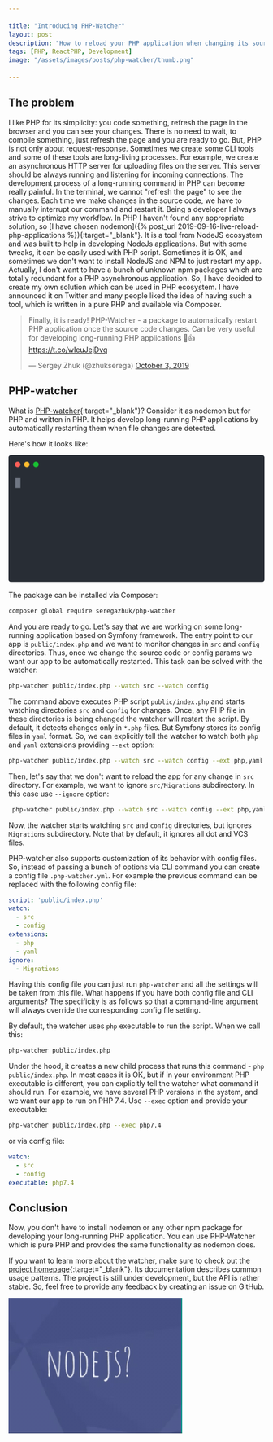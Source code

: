 ```yaml
---

title: "Introducing PHP-Watcher"
layout: post
description: "How to reload your PHP application when changing its source code"
tags: [PHP, ReactPHP, Development]
image: "/assets/images/posts/php-watcher/thumb.png" 

---
```


## The problem

I like PHP for its simplicity: you code something, refresh the page in the browser and you can see your changes. There is no need to wait, to compile something, just refresh the page and you are ready to go. But, PHP is not only about request-response. Sometimes we create some CLI tools and some of these tools are long-living processes. For example, we create an asynchronous HTTP server for uploading files on the server. This server should be always running and listening for incoming connections. The development process of a long-running command in PHP can become really painful. In the terminal, we cannot "refresh the page" to see the changes. Each time we make changes in the source code, we have to manually interrupt our command and restart it. Being a developer I always strive to optimize my workflow. In PHP I haven't found any appropriate solution, so [I have chosen nodemon]({% post_url 2019-09-16-live-reload-php-applications %}){:target="_blank"}. It is a tool from NodeJS ecosystem and was built to help in developing NodeJs applications. But with some tweaks, it can be easily used with PHP script. Sometimes it is OK, and sometimes we don't want to install NodeJS and NPM to just restart my app. Actually, I don't want to have a bunch of unknown npm packages which are totally redundant for a PHP asynchronous application. So, I have decided to create my own solution which can be used in PHP ecosystem. I have announced it on Twitter and many people liked the idea of having such a tool, which is written in a pure PHP and available via Composer.

<blockquote class="twitter-tweet" data-lang="en"><p lang="en" dir="ltr">Finally, it is ready! PHP-Watcher - a package to automatically restart PHP application once the source code changes. Can be very useful for developing long-running PHP applications 🎉👍<a href="https://t.co/wIeuJejDvq">https://t.co/wIeuJejDvq</a></p>&mdash; Sergey Zhuk (@zhukserega) <a href="https://twitter.com/zhukserega/status/1179722274414436352?ref_src=twsrc%5Etfw">October 3, 2019</a></blockquote> <script async src="https://platform.twitter.com/widgets.js" charset="utf-8"></script> 

## PHP-watcher

What is [PHP-watcher](https://github.com/seregazhuk/php-watcher){:target="_blank"}? Consider it as nodemon but for PHP and written in PHP. It helps develop long-running PHP applications by automatically restarting them when file changes are detected.

Here's how it looks like:

<img src="/assets/images/posts/php-watcher/demo.svg?sanitize=true" alt="watcher screenshot" style="max-width:100%;">

The package can be installed via Composer:

```bash
composer global require seregazhuk/php-watcher
```

And you are ready to go. Let's say that we are working on some long-running application based on Symfony framework. The entry point to our app is `public/index.php` and we want to monitor changes in `src` and `config` directories. Thus, once we change the source code or config params we want our app to be automatically restarted. This task can be solved with the watcher:

```bash
php-watcher public/index.php --watch src --watch config 
```

The command above executes PHP script `public/index.php` and starts watching directories `src` and `config` for changes. Once, any PHP file in these directories is being changed the watcher will restart the script. By default, it detects changes only in `*.php` files. But Symfony stores its config files in `yaml` format. So, we can explicitly tell the watcher to watch both `php` and `yaml` extensions providing `--ext` option:

```bash
php-watcher public/index.php --watch src --watch config --ext php,yaml
```

Then, let's say that we don't want to reload the app for any change in `src` directory. For example, we want to ignore `src/Migrations` subdirectory. In this case use `--ignore` option:

```bash
 php-watcher public/index.php --watch src --watch config --ext php,yaml --ignore Migrations
```

Now, the watcher starts watching `src` and `config` directories, but ignores `Migrations` subdirectory. Note that by default, it ignores all dot and VCS files.

PHP-watcher also supports customization of its behavior with config files. So, instead of passing a bunch of options via CLI command you can create a config file `.php-watcher.yml`. For example the previous command can be replaced with the following config file:

```yaml
script: 'public/index.php'
watch:
  - src
  - config
extensions:
  - php
  - yaml
ignore:
  - Migrations
```

Having this config file you can just run `php-watcher` and all the settings will be taken from this file. What happens if you have both config file and CLI arguments? The specificity is as follows so that a command-line argument will always override the corresponding config file setting.

By default, the watcher uses `php` executable to run the script. When we call this:

```bash
php-watcher public/index.php
```

Under the hood, it creates a new child process that runs this command - `php public/index.php`. In most cases it is OK, but if in your environment PHP executable is different, you can explicitly tell the watcher what command it should run. For example, we have several PHP versions in the system, and we want our app to run on PHP 7.4. Use `--exec` option and provide your executable:

```bash
php-watcher public/index.php --exec php7.4
```

or via config file:

```yaml
watch:
  - src
  - config
executable: php7.4
```

## Conclusion

Now, you don't have to install nodemon or any other npm package for developing your long-running PHP application. You can use PHP-Watcher which is pure PHP and provides the same functionality as nodemon does. 

If you want to learn more about the watcher, make sure to check out the [project homepage](https://github.com/seregazhuk/php-watcher){:target="_blank"}. Its documentation describes common usage patterns. The project is still under development, but the API is rather stable. So, feel free to provide any feedback by creating an issue on GitHub.

<p class="text-center image row">
    <img src="/assets/images/posts/php-watcher/nojs.gif" class="col-sm-6 col-sm-offset-3">
</p>



